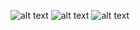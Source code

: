 ![alt text](https://raw.githubusercontent.com/off-color/tdd/master/cs/TagsCloudVisualization/descending%20layout.png)
![alt text](https://raw.githubusercontent.com/off-color/tdd/master/cs/TagsCloudVisualization/ascending%20layout.png)
![alt text](https://raw.githubusercontent.com/off-color/tdd/master/cs/TagsCloudVisualization/many%20little%20squares.png)
